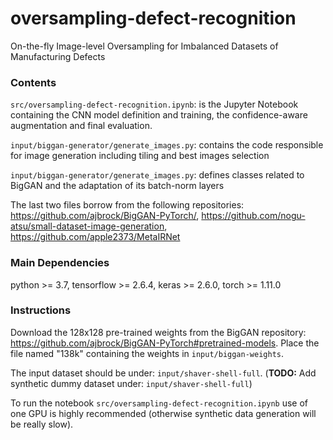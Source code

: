 # oversampling-defect-recognition
On-the-fly Image-level Oversampling for Imbalanced Datasets of Manufacturing Defects

### Contents

`src/oversampling-defect-recognition.ipynb`: is the Jupyter Notebook containing the CNN model definition and training, the confidence-aware augmentation and final evaluation.

`input/biggan-generator/generate_images.py`: contains the code responsible for image generation including tiling and best images selection

`input/biggan-generator/generate_images.py`: defines classes related to BigGAN and the adaptation of its batch-norm layers

The last two files borrow from the following repositories:
https://github.com/ajbrock/BigGAN-PyTorch/,
https://github.com/nogu-atsu/small-dataset-image-generation,
https://github.com/apple2373/MetaIRNet

### Main Dependencies

python >= 3.7,
tensorflow >= 2.6.4,
keras >= 2.6.0,
torch >= 1.11.0

### Instructions

Download the 128x128 pre-trained weights from the BigGAN repository: https://github.com/ajbrock/BigGAN-PyTorch#pretrained-models.
Place the file named "138k" containing the weights in `input/biggan-weights`.

The input dataset should be under: `input/shaver-shell-full`.
(**TODO:** Add synthetic dummy dataset under: `input/shaver-shell-full`)

To run the notebook `src/oversampling-defect-recognition.ipynb` use of one GPU is highly recommended (otherwise synthetic data generation will be really slow).
